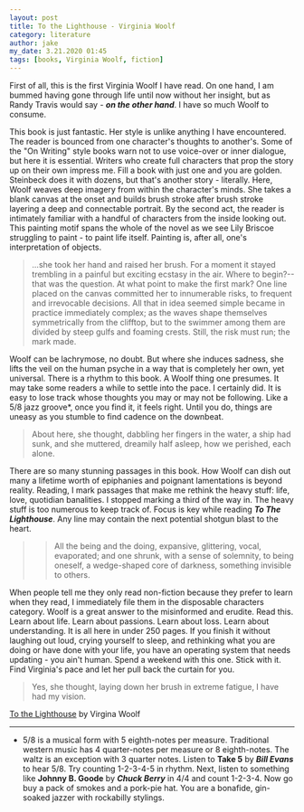```yaml
---
layout: post
title: To the Lighthouse - Virginia Woolf
category: literature 
author: jake
my_date: 3.21.2020 01:45
tags: [books, Virginia Woolf, fiction]
---
```


First of all, this is the first Virginia Woolf I have read. On one hand, I am bummed having gone through life until now without her insight, but as Randy Travis would say - ***on the other hand***. I have so much Woolf to consume. 

This book is just fantastic. Her style is unlike anything I have encountered. The reader is bounced from one character's thoughts to another's. Some of the "On Writing" style books warn not to use voice-over or inner dialogue, but here it is essential. Writers who create full characters that prop the story up on their own impress me. Fill a book with just one and you are golden. Steinbeck does it with dozens, but that's another story - literally. Here, Woolf weaves deep imagery from within the character's minds. She takes a blank canvas at the onset and builds brush stroke after brush stroke layering a deep and connectable portrait. By the second act, the reader is intimately familiar with a handful of characters from the inside looking out. This painting motif spans the whole of the novel as we see Lily Briscoe struggling to paint - to paint life itself. Painting is, after all, one's interpretation of objects.

>...she took her hand and raised her brush. For a moment it stayed trembling in a painful but exciting ecstasy in the air. Where to begin?--that was the question. At what point to make the first mark? One line placed on the canvas committed her to innumerable risks, to frequent and irrevocable decisions. All that in idea seemed simple became in practice immediately complex; as the waves shape themselves symmetrically from the clifftop, but to the swimmer among them are divided by steep gulfs and foaming crests. Still, the risk must run; the mark made.


Woolf can be lachrymose, no doubt. But where she induces sadness, she lifts the veil on the human psyche in a way that is completely her own, yet universal. There is a rhythm to this book. A Woolf thing one presumes. It may take some readers a while to settle into the pace. I certainly did. It is easy to lose track whose thoughts you may or may not be following. Like a 5/8 jazz groove*, once you find it, it feels right. Until you do, things are uneasy as you stumble to find cadence on the downbeat.

> About here, she thought, dabbling her fingers in the water, a ship had sunk, and she muttered, dreamily half asleep, how we perished, each alone.

There are so many stunning passages in this book. How Woolf can dish out many a lifetime worth of epiphanies and poignant lamentations is beyond reality. Reading, I mark passages that make me rethink the heavy stuff: life, love, quotidian banalities. I stopped marking a third of the way in. The heavy stuff is too numerous to keep track of. Focus is key while reading ***To The Lighthouse***. Any line may contain the next potential shotgun blast to the heart.
>
> > All the being and the doing, expansive, glittering, vocal, evaporated; and one shrunk, with a sense of solemnity, to being oneself, a wedge-shaped core of darkness, something invisible to others.

When people tell me they only read non-fiction because they prefer to learn when they read, I immediately file them in the disposable characters category. Woolf is a great answer to the misinformed and erudite. Read this. Learn about life. Learn about passions. Learn about loss. Learn about understanding. It is all here in under 250 pages. If you finish it without laughing out loud, crying yourself to sleep, and rethinking what you are doing or have done with your life, you have an operating system that needs updating - you ain't human. Spend a weekend with this one. Stick with it. Find Virginia's pace and let her pull back the curtain for you.


> Yes, she thought, laying down her brush in extreme fatigue, I have had my vision.


[To the Lighthouse](https://amzn.to/2xiwLTh) by Virgina Woolf


* * * 

* 5/8 is a musical form with 5 eighth-notes per measure. Traditional western music has 4 quarter-notes per measure or 8 eighth-notes. The waltz is an exception with 3 quarter notes. Listen to **Take 5** by ***Bill Evans*** to hear 5/8. Try counting 1-2-3-4-5 in rhythm. Next, listen to something like **Johnny B. Goode** by ***Chuck Berry*** in 4/4 and count 1-2-3-4. Now go buy a pack of smokes and a pork-pie hat. You are a bonafide, gin-soaked jazzer with rockabilly stylings.

